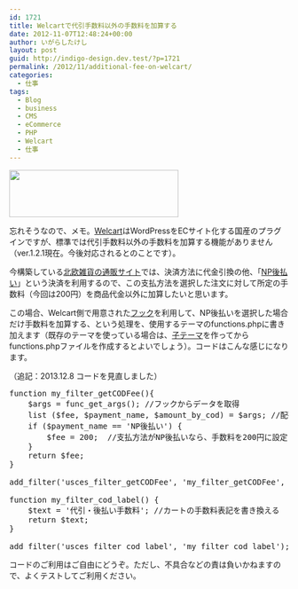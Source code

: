 ```yaml
---
id: 1721
title: Welcartで代引手数料以外の手数料を加算する
date: 2012-11-07T12:48:24+00:00
author: いがらしたけし
layout: post
guid: http://indigo-design.dev.test/?p=1721
permalink: /2012/11/additional-fee-on-welcart/
categories:
  - 仕事
tags:
  - Blog
  - business
  - CMS
  - eCommerce
  - PHP
  - Welcart
  - 仕事
---
```

<a href="https://indigo-design.org/2012/11/additional-fee-on-welcart/%e3%82%b9%e3%82%af%e3%83%aa%e3%83%bc%e3%83%b3%e3%82%b7%e3%83%a7%e3%83%83%e3%83%88-2012-11-07-11-41-22/" rel="attachment wp-att-1722"><img src="https://indigo-design.org/wp-content/uploads/2012/11/77d1623d665da9e2f05661e373bf1410.png" alt="" title="Welcart Logo" width="305" height="85" class="alignnone size-full wp-image-1722" /></a>

忘れそうなので、メモ。<a href="http://www.welcart.com/">Welcart</a>はWordPressをECサイト化する国産のプラグインですが、標準では代引手数料以外の手数料を加算する機能がありません（ver.1.2.1現在。今後対応されるとのことです）。

今構築している<a href="http://www.huhtikuu.jp/">北欧雑貨の通販サイト</a>では、決済方法に代金引換の他、「<a href="http://www.netprotections.com/atobarai/">NP後払い</a>」という決済を利用するので、この支払方法を選択した注文に対して所定の手数料（今回は200円）を商品代金以外に加算したいと思います。

この場合、Welcart側で用意された<a href="http://www.welcart.com/community/archives/1697">フック</a>を利用して、NP後払いを選択した場合だけ手数料を加算する、という処理を、使用するテーマのfunctions.phpに書き加えます（既存のテーマを使っている場合は、<a href="http://wpdocs.sourceforge.jp/%E5%AD%90%E3%83%86%E3%83%BC%E3%83%9E">子テーマ</a>を作ってからfunctions.phpファイルを作成するとよいでしょう）。コードはこんな感じになります。

（追記：2013.12.8 コードを見直しました）
<pre class="decode:1 " >
function my_filter_getCODFee(){
	$args = func_get_args(); //フックからデータを取得
	list ($fee, $payment_name, $amount_by_cod) = $args; //配列を変数にセット
	if ($payment_name == 'NP後払い') {
		$fee = 200;  //支払方法がNP後払いなら、手数料を200円に設定
	}
	return $fee;
}

add_filter('usces_filter_getCODFee', 'my_filter_getCODFee', 10, 3);

function my_filter_cod_label() {
	$text = '代引・後払い手数料'; //カートの手数料表記を書き換える
	return $text;
}

add_filter('usces_filter_cod_label', 'my_filter_cod_label');
</pre>

コードのご利用はご自由にどうぞ。ただし、不具合などの責は負いかねますので、よくテストしてご利用ください。